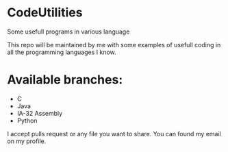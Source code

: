 # CodeUtilities
Some usefull programs in various language 

This repo will be maintained by me with some examples of usefull coding in all the programming
languages I know. 

# Available branches:
- C
- Java
- IA-32 Assembly
- Python

I accept pulls request or any file you want to share. You can found my email on my profile.
